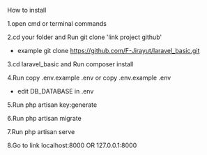 How to install

1.open cmd or terminal commands

2.cd your folder and Run git clone 'link project github'
- example git clone https://github.com/F-Jirayut/laravel_basic.git

3.cd laravel_basic and Run composer install

4.Run copy .env.example .env or copy .env.example .env
- edit DB_DATABASE in .env

5.Run php artisan key:generate

6.Run php artisan migrate

7.Run php artisan serve

8.Go to link localhost:8000 OR 127.0.0.1:8000
